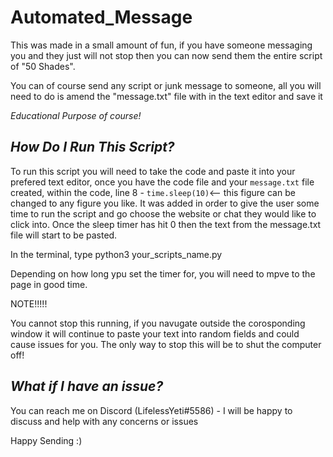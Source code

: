 # Automated_Message

This was made in a small amount of fun, if you have someone messaging you and they just will not stop then you can now send them the entire script of "50 Shades". 

You can of course send any script or junk message to someone, all you will need to do is amend the "message.txt" file with in the text editor and save it

*Educational Purpose of course!*

*How Do I Run This Script?*
-------------------------------------------------

To run this script you will need to take the code and paste it into your prefered text editor, once you have the code file and your ```message.txt``` file created, within the code, line 8 - ```time.sleep(10)```<-- this figure can be changed to any figure you like. It was added in order to give the user some time to run the script and go choose the website or chat they would like to click into. Once the sleep timer has hit 0 then the text from the message.txt file will start to be pasted.

In the terminal, type python3 your_scripts_name.py

Depending on how long ypu set the timer for, you will need to mpve to the page in good time.


NOTE!!!!!

You cannot stop this running, if you navugate outside the corosponding window it will continue to paste your text into random fields and could cause issues for you. The only way to stop this will be to shut the computer off!

*What if I have an issue?*
-------------------------------------------------
You can reach me on Discord (LifelessYeti#5586) - I will be happy to discuss and help with any concerns or issues

Happy Sending :) 
